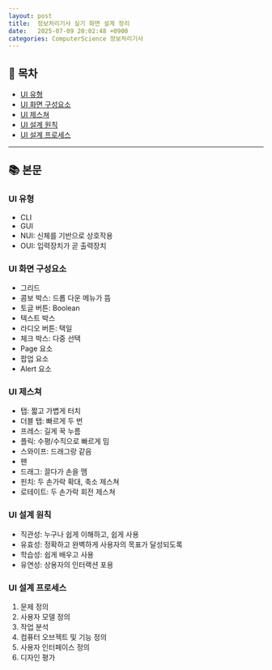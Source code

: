 ```yaml
---
layout: post
title:  정보처리기사 실기 화면 설계 정리
date:   2025-07-09 20:02:48 +0900
categories: ComputerScience 정보처리기사
---
```


<!--more-->

## 📂 목차
- [UI 유형](#ui-유형)
- [UI 화면 구성요소](#ui-화면-구성요소)
- [UI 제스쳐](#ui-제스쳐)
- [UI 설계 원칙](#ui-설계-원칙)
- [UI 설계 프로세스](#ui-설계-프로세스)

---

## 📚 본문

### UI 유형

- CLI
- GUI
- NUI: 신체를 기반으로 상호작용
- OUI: 입력장치가 곧 출력장치

### UI 화면 구성요소

- 그리드
- 콤보 박스: 드롭 다운 메뉴가 뜸
- 토글 버튼: Boolean
- 텍스트 박스
- 라디오 버튼: 택일
- 체크 박스: 다중 선택
- Page 요소
- 팝업 요소
- Alert 요소

### UI 제스쳐

- 탭: 짧고 가볍게 터치
- 더블 탭: 빠르게 두 번
- 프레스: 길게 꾹 누름
- 플릭: 수평/수직으로 빠르게 밈
- 스와이프: 드래그랑 같음
- 팬
- 드래그: 끌다가 손을 뗌
- 핀치: 두 손가락 확대, 축소 제스쳐
- 로테이트: 두 손가락 회전 제스쳐

### UI 설계 원칙

- 직관성: 누구나 쉽게 이해하고, 쉽게 사용
- 유효성: 정확하고 완벽하게 사용자의 목표가 달성되도록
- 학습성: 쉽게 배우고 사용
- 유연성: 상용자의 인터랙션 포용

### UI 설계 프로세스

1. 문제 정의
2. 사용자 모델 정의
3. 작업 분석
4. 컴퓨터 오브젝트 및 기능 정의
5. 사용자 인터페이스 정의
6. 디자인 평가
